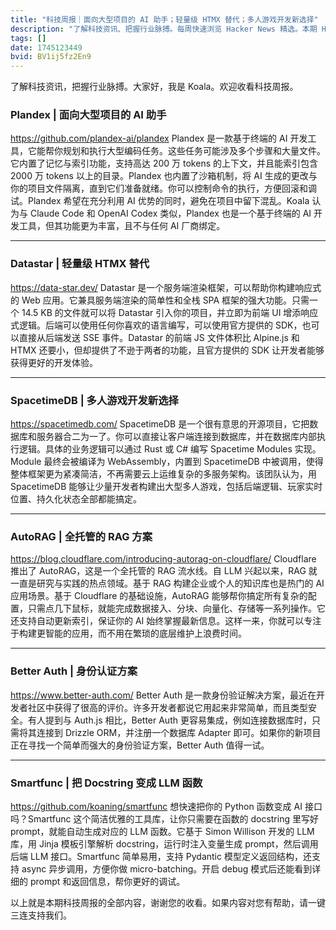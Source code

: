 ```yaml
---
title: "科技周报｜面向大型项目的 AI 助手；轻量级 HTMX 替代；多人游戏开发新选择"
description: "了解科技资讯、把握行业脉搏。每周快速浏览 Hacker News 精选。本期 Hacker Newsletter 地址：https://buttondown.com/hacker-newsletter/archive/hacker-newsletter-742/"
tags: []
date: 1745123449
bvid: BV1ij5fz2En9
---
```

了解科技资讯，把握行业脉搏。大家好，我是 Koala。欢迎收看科技周报。

### Plandex | 面向大型项目的 AI 助手
https://github.com/plandex-ai/plandex
Plandex 是一款基于终端的 AI 开发工具，它能帮你规划和执行大型编码任务。这些任务可能涉及多个步骤和大量文件。它内置了记忆与索引功能，支持高达 200 万 tokens 的上下文，并且能索引包含 2000 万 tokens 以上的目录。Plandex 也内置了沙箱机制，将 AI 生成的更改与你的项目文件隔离，直到它们准备就绪。你可以控制命令的执行，方便回滚和调试。Plandex 希望在充分利用 AI 优势的同时，避免在项目中留下混乱。Koala 认为与 Claude Code 和 OpenAI Codex 类似，Plandex 也是一个基于终端的 AI 开发工具，但其功能更为丰富，且不与任何 AI 厂商绑定。

---

### Datastar | 轻量级 HTMX 替代
https://data-star.dev/
Datastar 是一个服务端渲染框架，可以帮助你构建响应式的 Web 应用。它兼具服务端渲染的简单性和全栈 SPA 框架的强大功能。只需一个 14.5 KB 的文件就可以将 Datastar 引入你的项目，并立即为前端 UI 增添响应式逻辑。后端可以使用任何你喜欢的语言编写，可以使用官方提供的 SDK，也可以直接从后端发送 SSE 事件。Datastar 的前端 JS 文件体积比 Alpine.js 和 HTMX 还要小，但却提供了不逊于两者的功能，且官方提供的 SDK 让开发者能够获得更好的开发体验。

---

### SpacetimeDB | 多人游戏开发新选择
https://spacetimedb.com/
SpacetimeDB 是一个很有意思的开源项目，它把数据库和服务器合二为一了。你可以直接让客户端连接到数据库，并在数据库内部执行逻辑。具体的业务逻辑可以通过 Rust 或 C# 编写 Spacetime Modules 实现。Module 最终会被编译为 WebAssembly，内置到 SpacetimeDB 中被调用，使得整体框架更为紧凑简洁，不再需要云上运维复杂的多服务架构。该团队认为，用 SpacetimeDB 能够让少量开发者构建出大型多人游戏，包括后端逻辑、玩家实时位置、持久化状态全部都能搞定。

---

### AutoRAG | 全托管的 RAG 方案
https://blog.cloudflare.com/introducing-autorag-on-cloudflare/
Cloudflare 推出了 AutoRAG，这是一个全托管的 RAG 流水线。自 LLM 兴起以来，RAG 就一直是研究与实践的热点领域。基于 RAG 构建企业或个人的知识库也是热门的 AI 应用场景。基于 Cloudflare 的基础设施，AutoRAG 能够帮你搞定所有复杂的配置，只需点几下鼠标，就能完成数据接入、分块、向量化、存储等一系列操作。它还支持自动更新索引，保证你的 AI 始终掌握最新信息。这样一来，你就可以专注于构建更智能的应用，而不用在繁琐的底层维护上浪费时间。

---

### Better Auth | 身份认证方案
https://www.better-auth.com/
Better Auth 是一款身份验证解决方案，最近在开发者社区中获得了很高的评价。许多开发者都说它用起来非常简单，而且类型安全。有人提到与 Auth.js 相比，Better Auth 更容易集成，例如连接数据库时，只需将其连接到 Drizzle ORM，并注册一个数据库 Adapter 即可。如果你的新项目正在寻找一个简单而强大的身份验证方案，Better Auth 值得一试。

---

### Smartfunc | 把 Docstring 变成 LLM 函数
https://github.com/koaning/smartfunc
想快速把你的 Python 函数变成 AI 接口吗？Smartfunc 这个简洁优雅的工具库，让你只需要在函数的 docstring 里写好 prompt，就能自动生成对应的 LLM 函数。它基于 Simon Willison 开发的 LLM 库，用 Jinja 模板引擎解析 docstring，运行时注入变量生成 prompt，然后调用后端 LLM 接口。Smartfunc 简单易用，支持 Pydantic 模型定义返回结构，还支持 async 异步调用，方便你做 micro-batching。开启 debug 模式后还能看到详细的 prompt 和返回信息，帮你更好的调试。

以上就是本期科技周报的全部内容，谢谢您的收看。如果内容对您有帮助，请一键三连支持我们。

